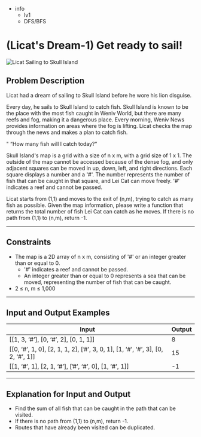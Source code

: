 - info
    - lv1
    - DFS/BFS

# (Licat's Dream-1) Get ready to sail!
![Licat Sailing to Skull Island](./14_1.webp)

## Problem Description
Licat had a dream of sailing to Skull Island before he wore his lion disguise.

Every day, he sails to Skull Island to catch fish. Skull Island is known to be the place with the most fish caught in Weniv World, but there are many reefs and fog, making it a dangerous place. Every morning, Weniv News provides information on areas where the fog is lifting. Licat checks the map through the news and makes a plan to catch fish.

" “How many fish will I catch today?”

Skull Island's map is a grid with a size of n x m, with a grid size of 1 x 1. The outside of the map cannot be accessed because of the dense fog, and only adjacent squares can be moved in up, down, left, and right directions. Each square displays a number and a '#'. The number represents the number of fish that can be caught in that square, and Lei Cat can move freely. '#' indicates a reef and cannot be passed. 

Licat starts from (1,1) and moves to the exit of (n,m), trying to catch as many fish as possible. Given the map information, please write a function that returns the total number of fish Lei Cat can catch as he moves. If there is no path from (1,1) to (n,m), return -1.

---

## Constraints
- The map is a 2D array of n x m, consisting of '#' or an integer greater than or equal to 0. 
  - '#' indicates a reef and cannot be passed. 
  - An integer greater than or equal to 0 represents a sea that can be moved, representing the number of fish that can be caught. 
- 2 ≤ n, m ≤ 1,000

---

## Input and Output Examples
| Input | Output |
| --- | --- |
| [[1, 3, ‘#’], [0, ‘#’, 2], [0, 1, 1]] | 8 |
| [[0, ‘#’, 1, 0], [2, 1, 1, 2], [’#’, 3, 0, 1], [1, ‘#’, ‘#’, 3], [0, 2, ‘#’, 1]] | 15 |
| [[1, ‘#’, 1], [2, 1, ‘#’], [’#’, ‘#’, 0], [1, ‘#’, 1]] | -1 |

---

## Explanation for Input and Output
- Find the sum of all fish that can be caught in the path that can be visited. 
- If there is no path from (1,1) to (n,m), return -1.
- Routes that have already been visited can be duplicated.
